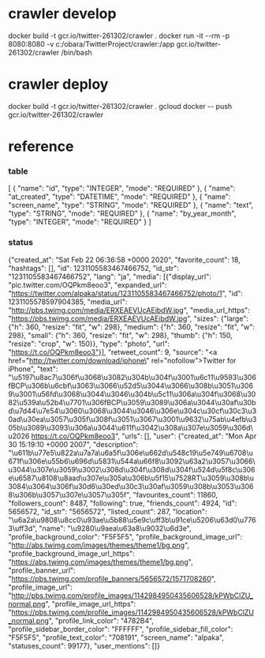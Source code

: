 # crawler develop
docker build -t gcr.io/twitter-261302/crawler .
docker run -it --rm -p 8080:8080 -v c:/obara/TwitterProject/crawler:/app gcr.io/twitter-261302/crawler /bin/bash

# crawler deploy
docker build -t gcr.io/twitter-261302/crawler .
gcloud docker -- push gcr.io/twitter-261302/crawler

# reference
### table
[
    {
        "name": "id",
        "type": "INTEGER",
        "mode": "REQUIRED"
    },
    {
        "name": "at_created",
        "type": "DATETIME",
        "mode": "REQUIRED"
    },
    {
        "name": "screen_name",
        "type": "STRING",
        "mode": "REQUIRED"
    },
    {
        "name": "text",
        "type": "STRING",
        "mode": "REQUIRED"
    },
    {
        "name": "by_year_month",
        "type": "INTEGER",
        "mode": "REQUIRED"
    }
]

### status
{"created_at": "Sat Feb 22 06:36:58 +0000 2020", "favorite_count": 18, "hashtags": [], "id": 1231105583467466752, "id_str": "1231105583467466752", "lang": "ja", "media": [{"display_url": "pic.twitter.com/OQPkm8eoo3", "expanded_url": "https://twitter.com/alpaka/status/1231105583467466752/photo/1", "id": 1231105578597904385, "media_url": "http://pbs.twimg.com/media/ERXEAEVUcAEibdW.jpg", "media_url_https": "https://pbs.twimg.com/media/ERXEAEVUcAEibdW.jpg", "sizes": {"large": {"h": 360, "resize": "fit", "w": 298}, "medium": {"h": 360, "resize": "fit", "w": 298}, "small": {"h": 360, "resize": "fit", "w": 298}, "thumb": {"h": 150, "resize": "crop", "w": 150}}, "type": "photo", "url": "https://t.co/OQPkm8eoo3"}], "retweet_count": 9, "source": "<a href=\"http://twitter.com/download/iphone\" rel=\"nofollow\">Twitter for iPhone</a>", "text": "\u5197\u8ac7\u306f\u3068\u3082\u304b\u304f\u3001\u6c11\u9593\u306fBCP\u306b\u6cbf\u3063\u3066\u52d5\u3044\u3066\u308b\u3051\u3069\u3001\u56fd\u3068\u3044\u3046\u304b\u5c11\u306a\u304f\u3068\u3082\u539a\u52b4\u7701\u306fBCP\u3059\u3089\u306a\u3044\u30af\u30bd\u7d44\u7e54\u3060\u3068\u3044\u3046\u306e\u304c\u30cf\u30c3\u30ad\u30ea\u3057\u305f\u308f\u3051\u3067\u3001\u9632\u75ab\u4efb\u305b\u3089\u3093\u306a\u3044\u611f\u3042\u308a\u307e\u3059\u306d\u2026 https://t.co/OQPkm8eoo3", "urls": [], "user": {"created_at": "Mon Apr 30 15:19:10 +0000 2007", "description": "\u611b\u77e5\u822a\u7a7a\u6a5f\u306e\u662d\u548c19\u5e749\u6708\u671f\u306e\u55b6\u696d\u5831\u544a\u66f8\u3092\u63a2\u3057\u3066\u3044\u307e\u3059\u3002\u308d\u304f\u308d\u304f\u524d\u5f8c\u306e\u6587\u8108\u8aad\u307e\u305a\u306b\u5f15\u7528RT\u3059\u308b\u3084\u3064\u306f\u30d6\u30ed\u30c3\u30af\u3059\u308b\u3053\u3068\u306b\u3057\u307e\u3057\u305f", "favourites_count": 11860, "followers_count": 8487, "following": true, "friends_count": 4924, "id": 5656572, "id_str": "5656572", "listed_count": 287, "location": "\u6a2a\u9808\u8cc0\u93ae\u5b88\u5e9c\uff3b\u91ce\u5206\u63d0\u7763\uff3d", "name": "\u9280\u9aea\u63a8\u9032\u6d3e", "profile_background_color": "F5F5F5", "profile_background_image_url": "http://abs.twimg.com/images/themes/theme1/bg.png", "profile_background_image_url_https": "https://abs.twimg.com/images/themes/theme1/bg.png", "profile_banner_url": "https://pbs.twimg.com/profile_banners/5656572/1571708260", "profile_image_url": "http://pbs.twimg.com/profile_images/1142984950435606528/kPWbClZU_normal.png", "profile_image_url_https": "https://pbs.twimg.com/profile_images/1142984950435606528/kPWbClZU_normal.png", "profile_link_color": "4782B4", "profile_sidebar_border_color": "FFFFFF", "profile_sidebar_fill_color": "F5F5F5", "profile_text_color": "708191", "screen_name": "alpaka", "statuses_count": 99177}, "user_mentions": []}